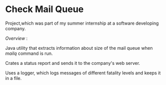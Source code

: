 # Check Mail Queue

Project,which was part of my summer internship at a software developing company.

*Overview* :

Java utility that extracts information about size of the mail queue when *mailq* command is run.

Crates a status report and sends it to the company's web server.

Uses a logger, which logs messages of different fatality levels and keeps it in a file.